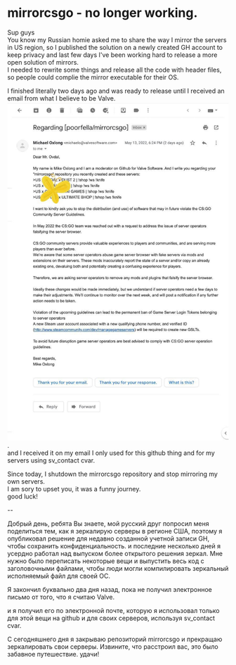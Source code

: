 # mirrorcsgo - no longer working. 
Sup guys  
You know my Russian homie asked me to share the way I mirror the servers in US region, so I published the solution on a newly created GH account to keep privacy
and last few days I've been working hard to release a more open solution of mirrors.  
I needed to rewrite some things and release all the code with header files, so people could complie the mirror executable for their OS.  
  
I finished literally two days ago and was ready to release until I received an email from what I believe to be Valve.  
![screenshot](https://raw.githubusercontent.com/poorfella/mirrorcsgo/main/_.jpeg).   
and I received it on my email I only used for this github thing and for my servers using sv_contact cvar. 

Since today, I shutdown the mirrorcsgo repository and stop mirroring my own servers.  
I am sory to upset you, it was a funny journey.  
good luck!  

--


Добрый день, ребята
Вы знаете, мой русский друг попросил меня поделиться тем, как я зеркалирую серверы в регионе США, поэтому я опубликовал решение для недавно созданной учетной записи GH, чтобы сохранить конфиденциальность.
и последние несколько дней я усердно работал над выпуском более открытого решения зеркал.
Мне нужно было переписать некоторые вещи и выпустить весь код с заголовочными файлами, чтобы люди могли компилировать зеркальный исполняемый файл для своей ОС.
  
Я закончил буквально два дня назад, пока не получил электронное письмо от того, что я считаю Valve.

и я получил его по электронной почте, которую я использовал только для этой вещи на github и для своих серверов, используя sv_contact cvar.

С сегодняшнего дня я закрываю репозиторий mirrorcsgo и прекращаю зеркалировать свои серверы.
Извините, что расстроил вас, это было забавное путешествие.
удачи!
